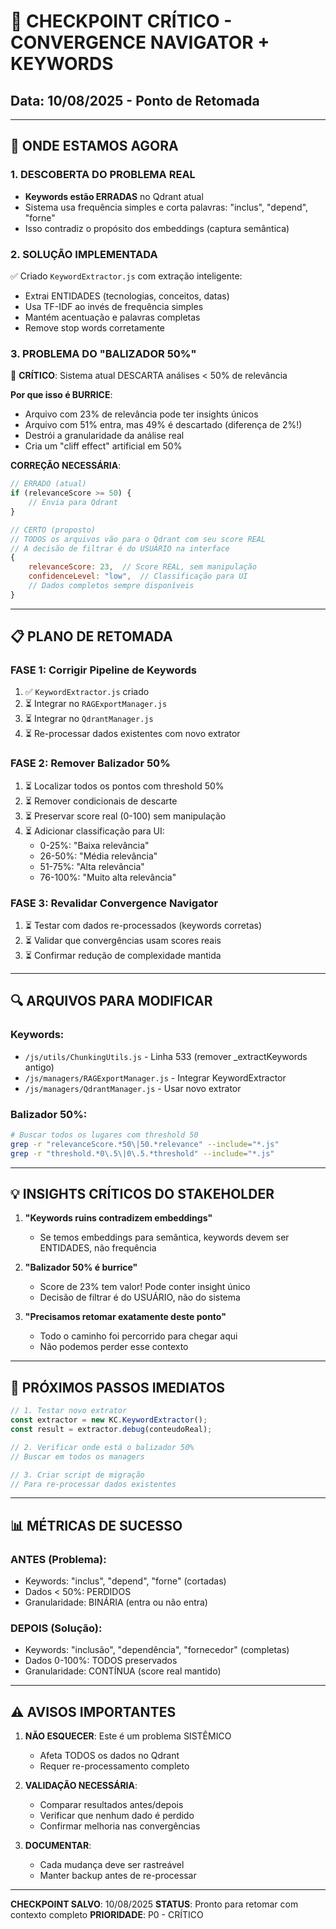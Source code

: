 # 🔴 CHECKPOINT CRÍTICO - CONVERGENCE NAVIGATOR + KEYWORDS
## Data: 10/08/2025 - Ponto de Retomada

---

## 🎯 ONDE ESTAMOS AGORA

### 1. DESCOBERTA DO PROBLEMA REAL
- **Keywords estão ERRADAS** no Qdrant atual
- Sistema usa frequência simples e corta palavras: "inclus", "depend", "forne"
- Isso contradiz o propósito dos embeddings (captura semântica)

### 2. SOLUÇÃO IMPLEMENTADA
✅ Criado `KeywordExtractor.js` com extração inteligente:
- Extrai ENTIDADES (tecnologias, conceitos, datas)
- Usa TF-IDF ao invés de frequência simples
- Mantém acentuação e palavras completas
- Remove stop words corretamente

### 3. PROBLEMA DO "BALIZADOR 50%"
🔴 **CRÍTICO**: Sistema atual DESCARTA análises < 50% de relevância

**Por que isso é BURRICE**:
- Arquivo com 23% de relevância pode ter insights únicos
- Arquivo com 51% entra, mas 49% é descartado (diferença de 2%!)
- Destrói a granularidade da análise real
- Cria um "cliff effect" artificial em 50%

**CORREÇÃO NECESSÁRIA**:
```javascript
// ERRADO (atual)
if (relevanceScore >= 50) {
    // Envia para Qdrant
}

// CERTO (proposto)
// TODOS os arquivos vão para o Qdrant com seu score REAL
// A decisão de filtrar é do USUÁRIO na interface
{
    relevanceScore: 23,  // Score REAL, sem manipulação
    confidenceLevel: "low",  // Classificação para UI
    // Dados completos sempre disponíveis
}
```

---

## 📋 PLANO DE RETOMADA

### FASE 1: Corrigir Pipeline de Keywords
1. ✅ `KeywordExtractor.js` criado
2. ⏳ Integrar no `RAGExportManager.js`
3. ⏳ Integrar no `QdrantManager.js`
4. ⏳ Re-processar dados existentes com novo extrator

### FASE 2: Remover Balizador 50%
1. ⏳ Localizar todos os pontos com threshold 50%
2. ⏳ Remover condicionais de descarte
3. ⏳ Preservar score real (0-100) sem manipulação
4. ⏳ Adicionar classificação para UI:
   - 0-25%: "Baixa relevância"
   - 26-50%: "Média relevância"
   - 51-75%: "Alta relevância"
   - 76-100%: "Muito alta relevância"

### FASE 3: Revalidar Convergence Navigator
1. ⏳ Testar com dados re-processados (keywords corretas)
2. ⏳ Validar que convergências usam scores reais
3. ⏳ Confirmar redução de complexidade mantida

---

## 🔍 ARQUIVOS PARA MODIFICAR

### Keywords:
- `/js/utils/ChunkingUtils.js` - Linha 533 (remover _extractKeywords antigo)
- `/js/managers/RAGExportManager.js` - Integrar KeywordExtractor
- `/js/managers/QdrantManager.js` - Usar novo extrator

### Balizador 50%:
```bash
# Buscar todos os lugares com threshold 50
grep -r "relevanceScore.*50\|50.*relevance" --include="*.js"
grep -r "threshold.*0\.5\|0\.5.*threshold" --include="*.js"
```

---

## 💡 INSIGHTS CRÍTICOS DO STAKEHOLDER

1. **"Keywords ruins contradizem embeddings"**
   - Se temos embeddings para semântica, keywords devem ser ENTIDADES, não frequência

2. **"Balizador 50% é burrice"**
   - Score de 23% tem valor! Pode conter insight único
   - Decisão de filtrar é do USUÁRIO, não do sistema

3. **"Precisamos retomar exatamente deste ponto"**
   - Todo o caminho foi percorrido para chegar aqui
   - Não podemos perder esse contexto

---

## 🚀 PRÓXIMOS PASSOS IMEDIATOS

```javascript
// 1. Testar novo extrator
const extractor = new KC.KeywordExtractor();
const result = extractor.debug(conteudoReal);

// 2. Verificar onde está o balizador 50%
// Buscar em todos os managers

// 3. Criar script de migração
// Para re-processar dados existentes
```

---

## 📊 MÉTRICAS DE SUCESSO

### ANTES (Problema):
- Keywords: "inclus", "depend", "forne" (cortadas)
- Dados < 50%: PERDIDOS
- Granularidade: BINÁRIA (entra ou não entra)

### DEPOIS (Solução):
- Keywords: "inclusão", "dependência", "fornecedor" (completas)
- Dados 0-100%: TODOS preservados
- Granularidade: CONTÍNUA (score real mantido)

---

## ⚠️ AVISOS IMPORTANTES

1. **NÃO ESQUECER**: Este é um problema SISTÊMICO
   - Afeta TODOS os dados no Qdrant
   - Requer re-processamento completo

2. **VALIDAÇÃO NECESSÁRIA**:
   - Comparar resultados antes/depois
   - Verificar que nenhum dado é perdido
   - Confirmar melhoria nas convergências

3. **DOCUMENTAR**:
   - Cada mudança deve ser rastreável
   - Manter backup antes de re-processar

---

**CHECKPOINT SALVO**: 10/08/2025
**STATUS**: Pronto para retomar com contexto completo
**PRIORIDADE**: P0 - CRÍTICO